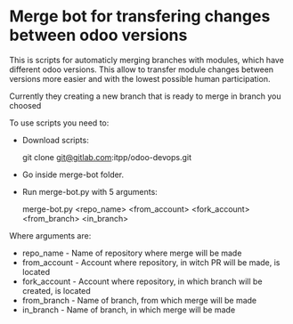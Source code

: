 Merge bot for transfering changes between odoo versions 
=======================================================

This is scripts for automaticly merging branches with modules, which have different odoo versions. This allow to transfer module changes between versions more easier and with the lowest possible human participation.

Currently they creating a new branch that is ready to merge in branch you choosed

To use scripts you need to:

* Download scripts:
	
	git clone git@gitlab.com:itpp/odoo-devops.git 

* Go inside merge-bot folder.

* Run merge-bot.py with 5 arguments:

	merge-bot.py <repo_name> <from_account> <fork_account> <from_branch> <in_branch>

Where arguments are:

* repo_name - Name of repository where merge will be made
* from_account - Account where repository, in witch PR will be made, is located
* fork_account - Account where repository, in which branch will be created, is located
* from_branch - Name of branch, from which merge will be made
* in_branch - Name of branch, in which merge will be made
